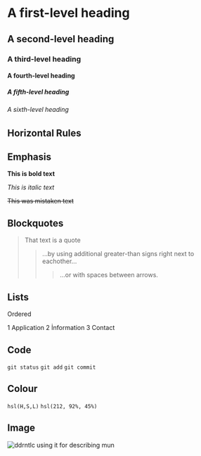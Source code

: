 # A first-level heading
## A second-level heading
### A third-level heading
#### A fourth-level heading
##### A fifth-level heading
###### A sixth-level heading


## Horizontal Rules




## Emphasis

**This is bold text**

_This is italic text_

~~This was mistaken text~~

## Blockquotes


> That text is a quote
>> ...by using additional greater-than signs right next to eachother...
>>> ...or with spaces between arrows.


## Lists

Ordered

1 Application
2 İnformation
3 Contact


## Code

`git status`
`git add`
`git commit`


## Colour

`hsl(H,S,L)`
`hsl(212, 92%, 45%)`

## Image

![ddrntlc using it for describing mun](https://bcdn.mindler.com/bloglive/wp-content/uploads/2019/02/20161531/Benefits-of-Model-United-Nations-MUN.png)
